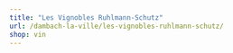```yaml
---
title: "Les Vignobles Ruhlmann-Schutz"
url: /dambach-la-ville/les-vignobles-ruhlmann-schutz/
shop: vin
---
```

